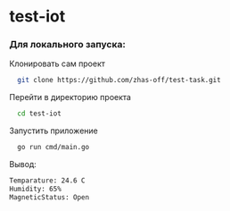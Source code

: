 # test-iot

### Для локального запуска:
 
Клонировать сам проект

```bash
  git clone https://github.com/zhas-off/test-task.git
```

Перейти в директорию проекта

```bash
  cd test-iot
```

Запустить приложение

```bash
  go run cmd/main.go
```

Вывод: 
```bash
Temparature: 24.6 C
Humidity: 65%
MagneticStatus: Open
```
